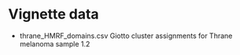 # Vignette data

* thrane_HMRF_domains.csv
    Giotto cluster assignments for Thrane melanoma sample 1.2
